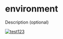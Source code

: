 # environment

Description (optional)

[![test123](https://github.com/hartdegen/environment/actions/workflows/test123.yml/badge.svg)](https://github.com/hartdegen/environment/actions/workflows/test123.yml)
